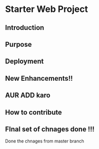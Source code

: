 # Starter Web Project 

## Introduction

## Purpose

## Deployment 

## New Enhancements!!

## AUR ADD karo
 
## How to contribute

## FInal set of chnages done !!!

Done the chnages from master branch